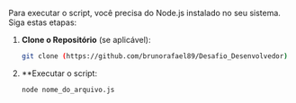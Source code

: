 Para executar o script, você precisa do Node.js instalado no seu sistema. Siga estas etapas:

1. **Clone o Repositório** (se aplicável):
   ```bash
   git clone (https://github.com/brunorafael89/Desafio_Desenvolvedor)
   

1. **Executar o script:
   ```bash
   node nome_do_arquivo.js

